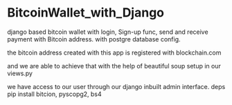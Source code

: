 # BitcoinWallet_with_Django
django based bitcoin wallet with login, Sign-up func, send and receive payment with Bitcoin address. with postgre database config.

the bitcoin address created with this app is registered with blockchain.com

and we are able to achieve that with the help of beautiful soup setup in our views.py

we have access to our user through our django inbuilt admin interface.
deps
pip install bitcion, pyscopg2, bs4
